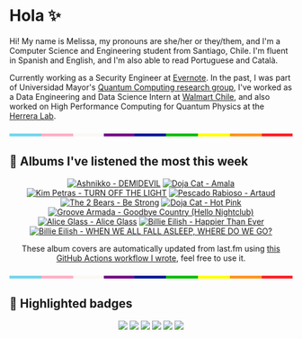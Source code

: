 # Hola ✨
Hi! My name is Melissa, my pronouns are she/her or they/them, and I'm a Computer Science and Engineering student from Santiago, Chile. I'm fluent in Spanish and English, and I'm also able to read Portuguese and Català.

Currently working as a Security Engineer at [Evernote](https://evernote.com/). In the past, I was part of Universidad Mayor's [Quantum Computing research group](https://www.diariomayor.cl/ciencia-um/docentes-y-estudiantes-crean-el-primer-grupo-de-computacion-cuantica-u-mayor.html), I've worked as a Data Engineering and Data Science Intern at [Walmart Chile](https://github.com/walmartdigital/), and also worked on High Performance Computing for Quantum Physics at the [Herrera Lab](http://fherreralab.com/).

<img src="hr.png" width="100%" height="5px">

## 🎵 Albums I've listened the most this week
<!-- lastfm -->
<p align="center"><a href="https://www.last.fm/music/Ashnikko/DEMIDEVIL"><img src="https://lastfm.freetls.fastly.net/i/u/64s/9196a46c5993ae2bf86ec10487dcdb90.jpg" title="Ashnikko - DEMIDEVIL"></a> <a href="https://www.last.fm/music/Doja+Cat/Amala"><img src="https://lastfm.freetls.fastly.net/i/u/64s/3d8c6b5ea4a34c222a9a8069687c12e9.jpg" title="Doja Cat - Amala"></a> <a href="https://www.last.fm/music/Kim+Petras/TURN+OFF+THE+LIGHT"><img src="https://lastfm.freetls.fastly.net/i/u/64s/3b74a779c7b6e5163689e68f5d2d8df6.jpg" title="Kim Petras - TURN OFF THE LIGHT"></a> <a href="https://www.last.fm/music/Pescado+Rabioso/Artaud"><img src="https://lastfm.freetls.fastly.net/i/u/64s/04036a3638615c001c9438aabb2d3c20.jpg" title="Pescado Rabioso - Artaud"></a> <a href="https://www.last.fm/music/The+2+Bears/Be+Strong"><img src="https://lastfm.freetls.fastly.net/i/u/64s/ff1a1a662f5d4a309d9161197a003fcf.jpg" title="The 2 Bears - Be Strong"></a> <a href="https://www.last.fm/music/Doja+Cat/Hot+Pink"><img src="https://lastfm.freetls.fastly.net/i/u/64s/be2aca67c96a044ec6e2726d7de50d94.jpg" title="Doja Cat - Hot Pink"></a> <a href="https://www.last.fm/music/Groove+Armada/Goodbye+Country+(Hello+Nightclub)"><img src="https://lastfm.freetls.fastly.net/i/u/64s/ee96e6a12a7f454998d3b320aeb2ecc3.png" title="Groove Armada - Goodbye Country (Hello Nightclub)"></a> <a href="https://www.last.fm/music/Alice+Glass/Alice+Glass"><img src="https://lastfm.freetls.fastly.net/i/u/64s/4b47c02fc11f04ec7056e2b6854ec2d2.jpg" title="Alice Glass - Alice Glass"></a> <a href="https://www.last.fm/music/Billie+Eilish/Happier+Than+Ever"><img src="https://lastfm.freetls.fastly.net/i/u/64s/7ebd8b6f8ac6766fb26303245a265a2e.jpg" title="Billie Eilish - Happier Than Ever"></a> <a href="https://www.last.fm/music/Billie+Eilish/WHEN+WE+ALL+FALL+ASLEEP,+WHERE+DO+WE+GO%3F"><img src="https://lastfm.freetls.fastly.net/i/u/64s/c2652de4809e5b4349565518b34b85ca.jpg" title="Billie Eilish - WHEN WE ALL FALL ASLEEP, WHERE DO WE GO?"></a> </p>

<p align="center">These album covers are automatically updated from last.fm using <a href="https://github.com/marketplace/actions/lastfm-to-markdown">this GitHub Actions workflow I wrote</a>, feel free to use it.</p>

<img src="hr.png" width="100%" height="5px">

## 🏅 Highlighted badges
<p align="center" style="vertical-align:middle;">
  <a href="https://www.credly.com/badges/c8caff74-4c34-4211-affe-8bd7692771c8"><img src="https://images.credly.com/size/100x100/images/1ce95bfe-b2c0-457f-ae66-51372f680494/IBM_Quantum_Challenge_2021_Achievement_Advanced.png"></a>
  <a href="https://www.credly.com/badges/52a4021b-34e6-413d-a4bd-cc29d3a686f6"><img src="https://images.credly.com/size/100x100/images/28944969-813a-43b9-944f-7910111ce764/Professional_Certificate_-_Data_Science.png"></a>
  <a href="https://www.credly.com/badges/cfeca386-7b9d-487f-8e2b-b3cfa069c734"><img src="https://images.credly.com/size/100x100/images/ac4daa48-1924-4dc5-80cf-ede5a08bac51/Data_Science_Foundations_Specialization.png"></a>
  <a href="https://www.credly.com/badges/0372a945-8a67-4d57-9643-b46b8dbf2fa6"><img src="https://images.credly.com/size/100x100/images/4a5f4849-54ae-461f-97ad-cb9c9a04eb63/Adv_Data_Science_Specialization.png"></a>
  <a href="https://www.credly.com/badges/348acaad-19d1-4f5a-8a6f-145d80dca3dc"><img src="https://images.credly.com/size/100x100/images/1dee8dee-d779-462e-9fd4-df5119546349/Build_Smart_on_Kubernetes_World_Tour.png"></a>
  <a href="https://google.qwiklabs.com/public_profiles/9fac59c2-c0f1-4b5c-b207-47c9cd7d6072"><img src="https://cdn.qwiklabs.com/GHzcYBb00JYUF9Rgf3D9A4inwRHYnFtISMvcRlb%2FClU%3D" width="100px"></a>
</p>
